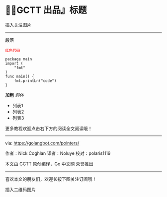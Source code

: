 # 『GCTT 出品』标题

插入关注图片

---

段落

<font color="red">`红色代码`</font>

```
package main
import (
    "fmt"
)
func main() {
    fmt.printLn("code")
}
```

**加粗**
*斜体*

* 列表1
* 列表2
* 列表3

更多教程欢迎点击右下方的阅读全文阅读哦！

---

via: https://golangbot.com/pointers/

作者：Nick Coghlan
译者：Noluye
校对：polaris1119

本文由 GCTT 原创编译，Go 中文网 荣誉推出

---

喜欢本文的朋友们，欢迎长按下图关注订阅哦！

插入二维码图片
